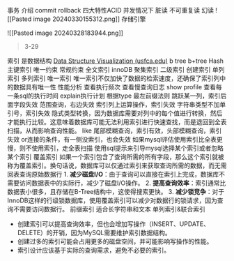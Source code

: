 

事务
	介绍
	commit
	rollback
	四大特性ACID
	并发情况下
		脏读
		不可重复读
		幻读
![[Pasted image 20240330155312.png]]
存储引擎

![[Pasted image 20240328183944.png]]

> 3-29

索引
	是数据结构
	[Data Structure Visualization (usfca.edu)](https://www.cs.usfca.edu/~galles/visualization/Algorithms.html)
	b tree
	b+tree
	Hash
	主键索引
	唯一约束
	常规约束
	全文索引
	innoDB
		聚集索引
		二级索引
	创建索引
		单列索引
		多列索引
		唯一索引
			唯一索引不仅加快了数据的检索速度，还确保了索引列中的数据具有唯一性
	性能分析
		查看执行频次
		查看慢查询日志
		show profile
			查看每一条sql的执行时间
		explain执行计划
			根据type
		最左前缀法则
			跳跃某一列，索引后面字段失效
			范围查询，右边失效
		索引列上运算操作，索引失效
		字符串类型不加单引号，索引失效
			隐式类型转换，因为数据库需要对列中的每个值进行转换，然后才能执行比较。这意味着数据库可能无法利用索引进行快速查找，而是退回到全表扫描，从而影响查询性能。
		like 尾部模糊查询，索引有效，头部模糊查询，索引失效
		or连接的条件，有一侧没索引，也会失效
		如果mysql评估使用索引比全表更慢，则不使用索引，走全表扫描
		使用sql提示来引导mysql选择某个索引或者忽略某个索引
		覆盖索引
			如果一个索引包含了查询所需的所有字段，那么这个索引就被称为覆盖索引。换句话说，数据库可以仅通过索引来获取查询所需的数据，而无需回表查询原始数据行
			1. **减少磁盘I/O**：由于查询可以直接在索引上完成，数据库不需要访问数据表中的实际行，减少了磁盘I/O操作。
			2. **提高查询效率**：索引通常比数据表小很多，且存储在B-Tree结构中，这使得搜索更快。
			3. **减少锁竞争**：对于InnoDB这样的行级锁数据库，使用覆盖索引可以减少对数据行的锁请求，因为查询不需要访问数据行。
		前缀索引
			适合长字符串和文本
		单列索引&联合索引
- 创建索引可以提高查询效率，但也会增加写操作（INSERT、UPDATE、DELETE）的开销，因为MySQL需要维护索引数据结构。
- 创建过多的索引可能会占用更多的磁盘空间，并可能影响写操作的性能。
- 索引设计应该基于实际的查询需求，避免不必要的索引。

